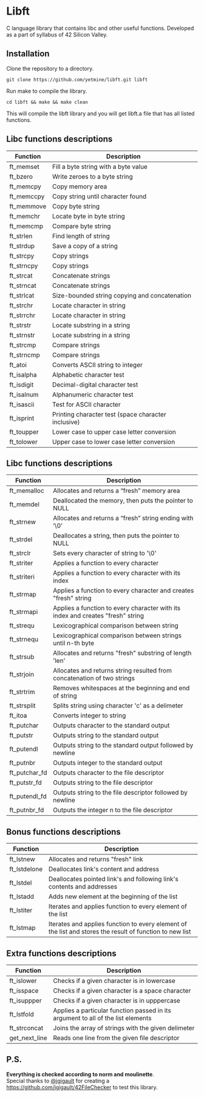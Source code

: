 # Libft

C language library that contains libc and other useful functions. Developed as a part of syllabus of 42 Silicon Valley.

## Installation

Clone the repository to a directory.
```
git clone https://github.com/yetmine/libft.git libft
```
Run make to compile the library.
```
cd libft && make && make clean
```
This will compile the libft library and you will get libft.a file that has all listed functions.

## Libc functions descriptions

| Function | Description |
| -------- | ----------- |
| ft_memset | Fill a byte string with a byte value |
| ft_bzero | Write zeroes to a byte string |
| ft_memcpy | Copy memory area |
| ft_memccpy | Copy string until character found |
| ft_memmove | Copy byte string |
| ft_memchr | Locate byte in byte string |
| ft_memcmp | Compare byte string |
| ft_strlen | Find length of string |
| ft_strdup | Save a copy of a string |
| ft_strcpy | Copy strings |
| ft_strncpy | Copy strings |
| ft_strcat | Concatenate strings |
| ft_strncat | Concatenate strings |
| ft_strlcat | Size-bounded string copying and concatenation |
| ft_strchr | Locate character in string |
| ft_strrchr | Locate character in string |
| ft_strstr | Locate substring in a string |
| ft_strnstr | Locate substring in a string |
| ft_strcmp | Compare strings |
| ft_strncmp | Compare strings |
| ft_atoi | Converts ASCII string to integer |
| ft_isalpha | Alphabetic character test |
| ft_isdigit | Decimal-digital character test |
| ft_isalnum | Alphanumeric character test |
| ft_isascii | Test for ASCII character |
| ft_isprint | Printing character test (space character inclusive) |
| ft_toupper | Lower case to upper case letter conversion |
| ft_tolower | Upper case to lower case letter conversion |


## Libc functions descriptions

| Function | Description |
| -------- | ----------- |
| ft_memalloc | Allocates and returns a “fresh” memory area |
| ft_memdel | Deallocated the memory, then puts the pointer to NULL |
| ft_strnew | Allocates and returns a “fresh” string ending with ’\0’ |
| ft_strdel | Deallocates a string, then puts the pointer to NULL |
| ft_strclr | Sets every character of string to '\0' |
| ft_striter | Applies a function to every character |
| ft_striteri | Applies a function to every character with its index |
| ft_strmap | Applies a function to every character and creates "fresh" string |
| ft_strmapi | Applies a function to every character with its index and creates "fresh" string |
| ft_strequ | Lexicographical comparison between string |
| ft_strnequ | Lexicographical comparison between strings until n-th byte |
| ft_strsub | Allocates and returns "fresh" substring of length 'len' |
| ft_strjoin | Allocates and returns string resulted from concatenation of two strings |
| ft_strtrim | Removes whitespaces at the beginning and end of string | 
| ft_strsplit | Splits string using character 'c' as a delimeter |
| ft_itoa | Converts integer to string |
| ft_putchar | Outputs character to the standard output |
| ft_putstr | Outputs string to the standard output |
| ft_putendl | Outputs string to the standard output followed by newline |
| ft_putnbr | Outputs integer to the standard output |
| ft_putchar_fd | Outputs character to the file descriptor |
| ft_putstr_fd | Outputs string to the file descriptor |
| ft_putendl_fd | Outputs string to the file descriptor followed by newline |
| ft_putnbr_fd | Outputs the integer n to the file descriptor |


## Bonus functions descriptions

| Function | Description |
| -------- | ----------- |
| ft_lstnew | Allocates and returns "fresh" link |
| ft_lstdelone | Deallocates link's content and address |
| ft_lstdel | Deallocates pointed link's and following link's contents and addresses |
| ft_lstadd | Adds new element at the beginning of the list |
| ft_lstiter | Iterates and applies function to every element of the list |
| ft_lstmap | Iterates and applies function to every element of the list and stores the result of function to new list |


## Extra functions descriptions

| Function | Description |
| -------- | ----------- |
| ft_islower | Checks if a given character is in lowercase |
| ft_isspace | Checks if a given character is a space character |
| ft_isuppper | Checks if a given character is in upppercase |
| ft_lstfold | Applies a particular function passed in its argument to all of the list elements |
| ft_strconcat | Joins the array of strings with the given delimeter |
| get_next_line | Reads one line from the given file descriptor |

## P.S.
**Everything is checked according to norm and moulinette**.  
Special thanks to [@jgigault](https://github.com/jgigault) for creating a https://github.com/jgigault/42FileChecker to test this library.
